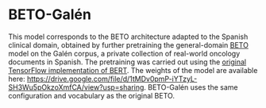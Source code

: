 # BETO-Galén

This model corresponds to the BETO architecture adapted to the Spanish clinical domain, obtained by further pretraining the general-domain [BETO](https://github.com/dccuchile/beto) model on the Galén corpus, a private collection of real-world oncology documents in Spanish. The pretraining was carried out using the [original TensorFlow implementation of BERT](https://github.com/google-research/bert/blob/master/run_pretraining.py). The weights of the model are available here: https://drive.google.com/file/d/1tMDv0pmP-iYTzyL-SH3Wu5pOkzoXmfCA/view?usp=sharing. BETO-Galén uses the same configuration and vocabulary as the original BETO.
